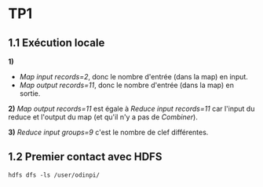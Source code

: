 # TP1

1.1 Exécution locale
--------------------

**1)**
* *Map input records=2*, donc le nombre d'entrée (dans la map) en input.
* *Map output records=11*, donc le nombre d'entrée (dans la map) en sortie.

**2)**
*Map output records=11* est égale à *Reduce input records=11* car l'input du reduce et l'output du map (et qu'il n'y a pas de *Combiner*).

**3)**
*Reduce input groups=9* c'est le nombre de clef différentes.

1.2 Premier contact avec HDFS
-----------------------------

```
hdfs dfs -ls /user/odinpi/
```
